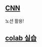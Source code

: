 [CNN](https://well-opera-9a4.notion.site/CNN-1f0eeedb8e7249a78a32734ea50d68ae?pvs=4)
---

노션 활용!

[colab  실습](https://colab.research.google.com/drive/1FdVTPzbccUF1lz_gWl37aHVazc4lPQIP?usp=sharing)
---
